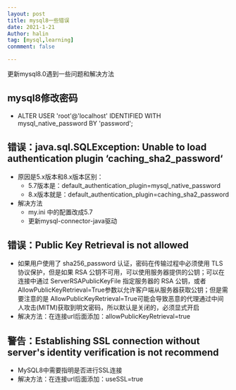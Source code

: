 ```yaml
---
layout: post
title: mysql8一些错误
date: 2021-1-21
Author: halin
tag: [mysql,learning]
conmment: false

---
```

更新mysql8.0遇到一些问题和解决方法
<!-- more -->
## mysql8修改密码
  - ALTER USER 'root'@'localhost' IDENTIFIED WITH mysql_native_password BY 'password'; 
## 错误：java.sql.SQLException: Unable to load authentication plugin ‘caching_sha2_password‘
  - 原因是5.x版本和8.x版本区别：
    - 5.7版本是：default_authentication_plugin=mysql_native_password
    - 8.x版本就是：default_authentication_plugin=caching_sha2_password
  - 解决方法
    - my.ini 中的配置改成5.7
    - 更新mysql-connector-java驱动
## 错误：Public Key Retrieval is not allowed
  - 如果用户使用了 sha256_password 认证，密码在传输过程中必须使用 TLS 协议保护，但是如果 RSA 公钥不可用，可以使用服务器提供的公钥；可以在连接中通过 ServerRSAPublicKeyFile 指定服务器的 RSA 公钥，或者AllowPublicKeyRetrieval=True参数以允许客户端从服务器获取公钥；但是需要注意的是 AllowPublicKeyRetrieval=True可能会导致恶意的代理通过中间人攻击(MITM)获取到明文密码，所以默认是关闭的，必须显式开启
  - 解决方法：在连接url后面添加：allowPublicKeyRetrieval=true
## 警告：Establishing SSL connection without server's identity verification is not recommend
  - MySQL8中需要指明是否进行SSL连接
  - 解决方法：在连接url后面添加：useSSL=true